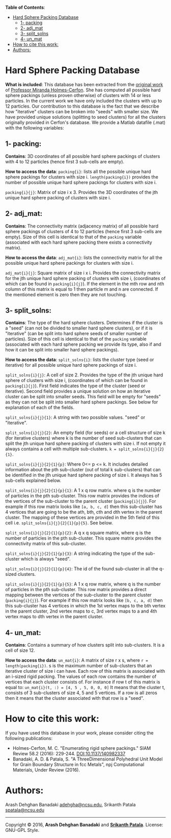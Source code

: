 **Table of Contents**:

  * [Hard Sphere Packing Database](#Hard-Sphere-Packing-Database)
    * [1- packing](#1--packing-)
    * [2- adj_mat](#2--adj_mat-)
    * [3- split_solns](#3--split_solns-)
    * [4- un_mat](#4--un_mat-)
  * [How to cite this work:](#how-to-cite-this-work)
  * [Authors:](#authors)
  
Hard Sphere Packing Database
=================================
**What is included**: This database has been extracted from the [original work](http://cims.nyu.edu/~holmes/packings.html) of [Professor Miranda Holmes-Cerfon](http://cims.nyu.edu/~holmes/index.html). She has computed all possible hard sphere packings (unless proven otherwise) of clusters with 14 or less particles. In the current work we have only included the clusters with up to 12 particles. Our contribution to this database is the fact that we describe how "iterative" clusters can be broken into "seeds" with smaller size. We have provided unique solutions (splitting to seed clusters) for all the clusters originally provided in Cerfon's database.
We provide a Matlab datafile (.mat) with the following variables:


1- packing: 
-----------

**Contains**: 	3D coordinates of all possible hard sphere packings of clusters with 4 to 12 particles (hence first 3 sub-cells are empty).

**How to access the data**: 
`packing{i}`:  lists all the possible unique hard sphere packings for clusters with size i. `length(packing{i})` provides the number of possible unique hard sphere packings for clusters with size i.

`packing{i}{j}`:   Matrix of size i x 3. Provides the 3D coordinates of the jth unique hard sphere packing of clusters with size i.



2- adj_mat: 
-----------

**Contains**: 	The connectivity matrix (adjacency matrix) of all possible hard sphere packings of clusters of 4 to 12 particles (hence first 3 sub-cells are empty). Size of this cell is identical to that of the `packing` variable (associated with each hard sphere packing there exists a connectivity matrix).

**How to access the data**: 
`adj_mat{i}`:      lists the connectivity matrix for all the possible unique hard sphere packings for clusters with size i.

`adj_mat{i}{j}`:   Square matrix of size i x i. Provides the connectivity matrix for the jth unique hard sphere packing of clusters with size i, (coordinates of which can be found in `packing{i}{j}`). If the element in the mth row and nth column of this matrix is equal to 1 then particle m and n are connected. If the mentioned element is zero then they are not touching.


3- split_solns: 
---------------

**Contains**: 	The type of the hard sphere clusters. Determines if the cluster is a "seed" (can not be divided to smaller hard sphere clusters), or if it is "iterative" (can be split into hard sphere seeds of smaller number of particles). Size of this cell is identical to that of the `packing` variable (associated with each hard sphere packing we provide its type, also if and how it can be split into smaller hard sphere packings).

**How to access the data**: 
`split_solns{i}`:      lists the cluster type (seed or iterative) for all possible unique hard sphere packings of size i.


`split_solns{i}{j}`:   	A cell of size 2. Provides the type of the jth unique hard sphere of clusters with size i, (coordinates of which can be found in `packing{i}{j}`). First field indicates the type of the cluster (seed or iterative). Second field provides a unique solution on how an iterative cluster can be split into smaller seeds. This field will be empty for "seeds" as they can not be split into smaller hard sphere packings. See below for explanation of each of the fields.

`split_solns{i}{j}{1}`: A string with two possible values. "seed" or "iterative".

`split_solns{i}{j}{2}`:	An empty field (for seeds) or a cell structure of size k (for iterative clusters) where k is the number of seed sub-clusters that can split the jth unique hard sphere packing of clusters with size i. If not empty it always contains a cell with multiple sub-clusters. `k = split_solns{i}{j}{2}{1}`.

`split_solns{i}{j}{2}{1}{p}`: Where 0<= p <= k. It includes detailed information about the pth sub-cluster (out of total k sub-clusters) that can be identified in the jth unique hard sphere packing of size i. It always has 5 sub-cells explained below.

`split_solns{i}{j}{2}{1}{p}{1}`: A 1 x q row matrix. where q is the number of particles in the pth sub-cluster. This row matrix provides the indices of the vertices of the sub-cluster to the parent cluster (`packing{i}{j}`). For example if this row matrix looks like `[a, b, c, d]` then this sub-cluster has 4 vertices that are going to be the ath, bth, cth and dth vertex in the parent cluster. The mapping of these vertices are provided in the 5th field of this cell i.e. `split_solns{i}{j}{2}{1}{p}{5}`. See below.


`split_solns{i}{j}{2}{1}{p}{2}`: A q x q square matrix, where q is the number of particles in the pth sub-cluster. This square matrix provides the connectivity matrix of this sub-cluster.

`split_solns{i}{j}{2}{1}{p}{3}`: A string indicating the type of the sub-cluster which is always "seed".

`split_solns{i}{j}{2}{1}{p}{4}`: The id of the found sub-cluster in all the q-sized clusters.


`split_solns{i}{j}{2}{1}{p}{5}`: A 1 x q row matrix, where q is the number of particles in the pth sub-cluster. This row matrix provides a direct mapping between the vertices of the sub-cluster to the parent cluster (`packing{i}{j}`). For example if this row matrix looks like `[b, c, a, d]` then this sub-cluster has 4 vertices in which the 1st vertex maps to the bth vertex in the parent cluster, 2nd vertex maps to c, 3rd vertex maps to a and 4th vertex maps to dth vertex in the parent cluster.


4- un_mat: 
---------------

**Contains**: 	Contains a summary of how clusters split into sub-clusters.  It is a cell of size 12.

**How to access the data**: 
`un_mat{i}`:     A matrix of size r x s, where `r = length(packing{i})`. s is the maximum number of sub-clusters that an iterative cluster of size i can have. Each row of this matrix is associated with an i-sized rigid packing. The values of each row contains the number of vertices that each cluster consists of. For instance if row t of this matrix is equal to:
`un_mat{i}(t, :) = [4, 5 , 5, 0, 0, 0]`
It means that the cluster t, consists of 3 sub-clusters of size 4, 5 and 5 vertices. If a row is all zeros then it means that the cluster associated with that row is a "seed".


# How to cite this work:

If you have used this database in your work, please consider citing the following publications:
- Holmes-Cerfon, M. C. "Enumerating rigid sphere packings." SIAM Review 58.2 (2016): 229-244. [DOI:10.1137/140982337](http://epubs.siam.org/doi/10.1137/140982337)
- Banadaki, A. D. & Patala, S. "A Three­Dimensional Polyhedral Unit Model for Grain Boundary Structure in fcc Metals", npj Computational Materials, Under Review (2016).


# Authors:

Arash Dehghan Banadaki <adehgha@ncsu.edu>, Srikanth Patala <spatala@ncsu.edu>

-------------

Copyright &copy; 2016,  **Arash Dehghan Banadaki** and **[Srikanth Patala](http://research.mse.ncsu.edu/patala/)**. License: GNU-GPL Style.